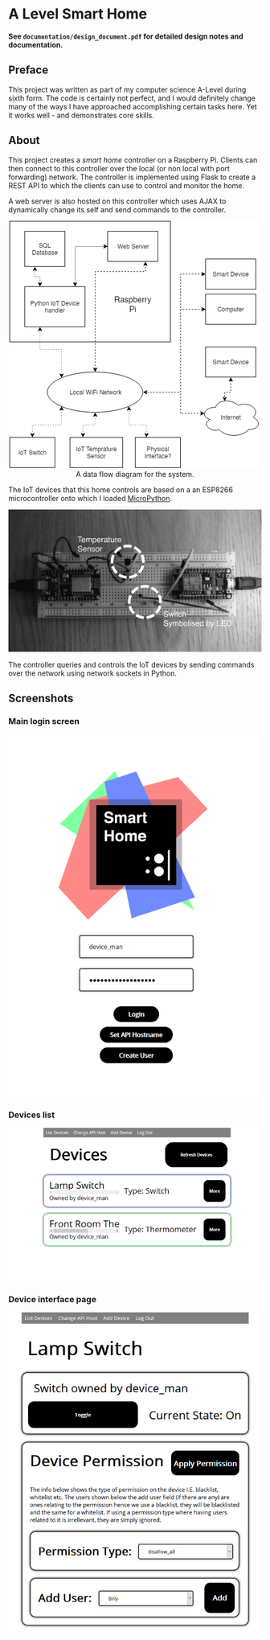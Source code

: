 # A Level Smart Home

**See ```documentation/design_document.pdf``` for detailed design notes and documentation.**

## Preface

This project was written as part of my computer science A-Level during sixth form. The code is certainly not perfect, and I would definitely change many of the ways I have approached accomplishing certain tasks here. Yet it works well - and demonstrates core skills.

## About

This project creates a _smart home_ controller on a Raspberry Pi. Clients can then connect to this controller over the local (or non local with port forwarding) network. The controller is implemented using Flask to create a REST API to which the clients can use to control and monitor the home.

A web server is also hosted on this controller which uses AJAX to dynamically change its self and send commands to the controller.

<p align="center">
    <img src="documentation/readme_images/data_flow.png">
    <br> A data flow diagram for the system.
</p>

The IoT devices that this home controls are based on a an ESP8266 microcontroller onto which I loaded [MicroPython](https://micropython.org).

<p align="center">
    <img src="documentation/readme_images/iot_devices.png">
</p>

The controller queries and controls the IoT devices by sending commands over the network using network sockets in Python.

## Screenshots

### Main login screen

<p align="center">
    <img src="documentation/readme_images/home.png">
</p>

### Devices list

<p align="center">
    <img src="documentation/readme_images/devices.png">
</p>

### Device interface page

<p align="center">
    <img src="documentation/readme_images/inter.png">
</p>


